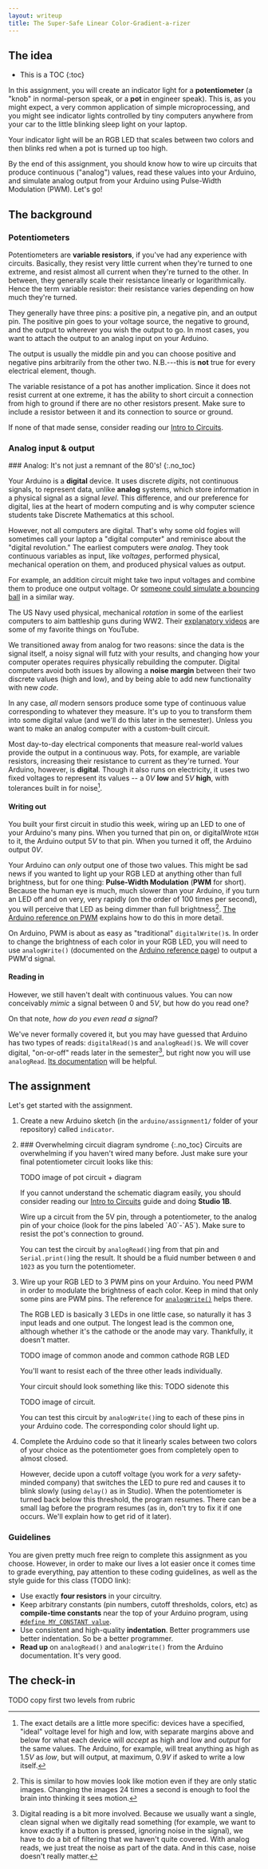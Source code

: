 ```yaml
---
layout: writeup
title: The Super-Safe Linear Color-Gradient-a-rizer
---
```


## The idea

* This is a TOC
{:toc}

In this assignment, you will create an indicator light for a **potentiometer** (a "knob" in normal-person speak, or a **pot** in engineer speak). This is, as you might expect, a very common application of simple microprocessing, and you might see indicator lights controlled by tiny computers anywhere from your car to the little blinking sleep light on your laptop.

Your indicator light will be an RGB LED that scales between two colors and then blinks red when a pot is turned up too high.

By the end of this assignment, you should know how to wire up circuits that produce continuous ("analog") values, read these values into your Arduino, and simulate analog output from your Arduino using Pulse-Width Modulation (PWM). Let's go!


## The background

### Potentiometers

Potentiometers are **variable resistors**, if you've had any experience with circuits. Basically, they resist very little current when they're turned to one extreme, and resist almost all current when they're turned to the other. In between, they generally scale their resistance linearly or logarithmically. Hence the term variable resistor: their resistance varies depending on how much they're turned.

They generally have three pins: a positive pin, a negative pin, and an output pin. The positive pin goes to your voltage source, the negative to ground, and the output to wherever you wish the output to go. In most cases, you want to attach the output to an analog input on your Arduino. 

The output is usually the middle pin and you can choose positive and negative pins arbitrarily from the other two. N.B.---this is **not** true for every electrical element, though.

The variable resistance of a pot has another implication. Since it does not resist current at one extreme, it has the ability to short circuit a connection from high to ground if there are no other resistors present. Make sure to include a resistor between it and its connection to source or ground. 

If none of that made sense, consider reading our [Intro to Circuits](TODO).

### Analog input & output

<aside class="sidenote">
### Analog: It's not just a remnant of the 80's!
{:.no_toc}

Your Arduino is a **digital** device. It uses discrete *digits*, not continuous signals, to represent data, unlike **analog** systems, which store information in a physical signal as a signal *level*. This difference, and our preference for digital, lies at the heart of modern computing and is why computer science students take Discrete Mathematics at this school.

However, not all computers are digital. That's why some old fogies will sometimes call your laptop a "digital computer" and reminisce about the "digital revolution." The earliest computers were *analog*. They took continuous variables as input, like *voltages*, performed physical, mechanical operation on them, and produced physical values as output.

For example, an addition circuit might take two input voltages and combine them to produce one output voltage. Or [someone could simulate a bouncing ball](https://www.youtube.com/watch?v=qt6RVrmvh-o&t=0m42s) in a similar way.

The US Navy used physical, mechanical *rotation* in some of the earliest computers to aim battleship guns during WW2. Their [explanatory videos](https://www.youtube.com/watch?v=_8aH-M3PzM0) are some of my favorite things on YouTube.

We transitioned away from analog for two reasons: since the data is the signal itself, a noisy signal will futz with your results, and changing how your computer operates requires physically rebuilding the computer. Digital computers avoid both issues by allowing a **noise margin** between their two discrete values (high and low), and by being able to add new functionality with new *code*.

In any case, *all* modern sensors produce some type of continuous value corresponding to whatever they measure. It's up to you to transform them into some digital value (and we'll do this later in the semester). Unless you want to make an analog computer with a custom-built circuit. 
</aside>

Most day-to-day electrical components that measure real-world values provide the output in a continuous way. Pots, for example, are variable resistors, increasing their resistance to current as they're turned. Your Arduino, however, is **digital**. Though it also runs on electricity, it uses two fixed voltages to represent its values -- a $0V$ **low** and $5V$ **high**, with tolerances built in for noise[^tolerance].

[^tolerance]: The exact details are a little more specific: devices have a specified, "ideal" voltage level for high and low, with separate margins above and below for what each device will *accept* as high and low and *output* for the same values. The Arduino, for example, will treat anything as high as $1.5V$ as *low*, but will output, at maximum, $0.9V$ if asked to write a low itself.

#### Writing out

You built your first circuit in studio this week, wiring up an LED to one of your Arduino's many pins. When you turned that pin on, or digitalWrote `HIGH` to it, the Arduino output $5V$ to that pin. When you turned it off, the Arduino output $0V$.

Your Arduino can *only* output one of those two values. This might be sad news if you wanted to light up your RGB LED at anything other than full brightness, but for one thing: **Pulse-Width Modulation** (**PWM** for short). Because the human eye is much, much slower than your Arduino, if you turn an LED off and on very, very rapidly (on the order of 100 times per second), you will perceive that LED as being dimmer than full brightness[^movies]. [The Arduino reference on PWM](https://www.arduino.cc/en/Tutorial/PWM) explains how to do this in more detail.

[^movies]: This is similar to how movies look like motion even if they are only static images. Changing the images 24 times a second is enough to fool the brain into thinking it sees motion.

On Arduino, PWM is about as easy as "traditional" `digitalWrite()`s. In order to change the brightness of each color in your RGB LED, you will need to use `analogWrite()` (documented on the [Arduino reference page](https://www.arduino.cc/en/Reference/AnalogWrite)) to output a PWM'd signal. 

#### Reading in

However, we still haven't dealt with continuous values. You can now conceivably *mimic* a signal between $0$ and $5V$, but how do you read one?

On that note, *how do you even read a signal*?

We've never formally covered it, but you may have guessed that Arduino has two types of reads: `digitalRead()`s and `analogRead()`s. We will cover digital, "on-or-off" reads later in the semester[^involved], but right now you will use `analogRead`. [Its documentation](https://www.arduino.cc/en/Reference/AnalogRead) will be helpful.

[^involved]: Digital reading is a bit more involved. Because we usually want a single, clean signal when we digitally read something (for example, we want to know exactly if a button is pressed, ignoring noise in the signal), we have to do a bit of filtering that we haven't quite covered. With analog reads, we just treat the noise as part of the data. And in this case, noise doesn't really matter.

## The assignment

Let's get started with the assignment.

1. Create a new Arduino sketch (in the `arduino/assignment1/` folder of your repository) called `indicator`.
2. 
	<aside class="sidenote">
	### Overwhelming circuit diagram syndrome
	{:.no_toc}
	Circuits are overwhelming if you haven't wired many before. Just make sure your final potentiometer circuit looks like this:
	
	TODO image of pot circuit + diagram

	If you cannot understand the schematic diagram easily, you should consider reading our [Intro to Circuits](TODO) guide and doing **Studio 1B**.
	</aside>
	Wire up a circuit from the 5V pin, through a potentiometer, to the analog pin of your choice (look for the pins labeled `A0`-`A5`). Make sure to resist the pot's connection to ground.
	
	You can test the circuit by `analogRead()`ing from that pin and `Serial.print()`ing the result. It should be a fluid number between `0` and `1023` as you turn the potentiometer.
3. Wire up your RGB LED to 3 PWM pins on your Arduino. You need PWM in order to modulate the brightness of each color. Keep in mind that only some pins are PWM pins. The reference for [`analogWrite()`](https://www.arduino.cc/en/Reference/AnalogWrite) helps there.

	The RGB LED is basically 3 LEDs in one little case, so naturally it has 3 input leads and one output. The longest lead is the common one, although whether it's the cathode or the anode may vary. Thankfully, it doesn't matter.
	
	TODO image of common anode and common cathode RGB LED
	
	You'll want to resist each of the three other leads individually.
	
	Your circuit should look something like this: TODO sidenote this
	
	TODO image of circuit.
	
	You can test this circuit by `analogWrite()`ing to each of these pins in your Arduino code. The corresponding color should light up.
4. Complete the Arduino code so that it linearly scales between two colors of your choice as the potentiometer goes from completely open to almost closed. 
	
	However, decide upon a cutoff voltage (you work for a *very* safety-minded company) that switches the LED to pure red and causes it to blink slowly (using `delay()` as in Studio). When the potentiometer is turned back below this threshold, the program resumes. There can be a small lag before the program resumes (as in, don't try to fix it if one occurs. We'll explain how to get rid of it later).

### Guidelines

You are given pretty much free reign to complete this assignment as you choose. However, in order to make our lives a lot easier once it comes time to grade everything, pay attention to these coding guidelines, as well as the style guide for this class (TODO link):

- Use exactly **four resistors** in your circuitry.
- Keep arbitrary constants (pin numbers, cutoff thresholds, colors, etc) as **compile-time constants** near the top of your Arduino program, using [`#define MY_CONSTANT value`](https://www.arduino.cc/en/Reference/Define).
- Use consistent and high-quality **indentation**. Better programmers use better indentation. So be a better programmer.
- **Read up** on `analogRead()` and `analogWrite()` from the Arduino documentation. It's very good.

## The check-in

TODO copy first two levels from rubric